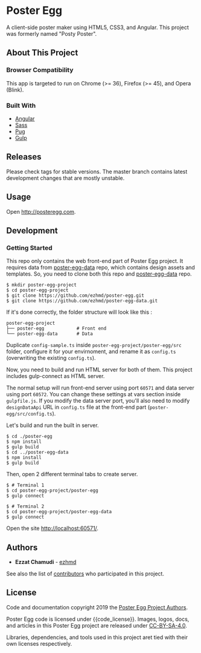 # Poster Egg

A client-side poster maker using HTML5, CSS3, and Angular. This project was formerly named "Posty Poster".

## About This Project

### Browser Compatibility

This app is targeted to run on Chrome (>= 36), Firefox (>= 45), and Opera (Blink).

### Built With

* [Angular](https://angular.io)
* [Sass](https://sass-lang.com)
* [Pug](https://pugjs.org)
* [Gulp](https://gulpjs.com)

## Releases

Please check tags for stable versions. The master branch contains latest development changes that are mostly unstable.

## Usage

Open http://posteregg.com.

## Development

### Getting Started

This repo only contains the web front-end part of Poster Egg project. It requires data from [poster-egg-data](https://github.com/ezhmd/poster-egg-data) repo, which contains design assets and templates. So, you need to clone both this repo and [poster-egg-data](https://github.com/ezhmd/poster-egg-data) repo.

```
$ mkdir poster-egg-project
$ cd poster-egg-project
$ git clone https://github.com/ezhmd/poster-egg.git
$ git clone https://github.com/ezhmd/poster-egg-data.git
```

If it's done correctly, the folder structure will look like this :

```
poster-egg-project
├── poster-egg            # Front end
└── poster-egg-data       # Data
```

Duplicate `config-sample.ts` inside `poster-egg-project/poster-egg/src` folder, configure it for your envirnoment, and rename it as `config.ts` (overwriting the existing `config.ts`).

Now, you need to build and run HTML server for both of them. This project includes gulp-connect as HTML server. 

The normal setup will run front-end server using port `60571` and data server using port `60572`. You can change these settings at vars section inside `gulpfile.js`. If you modify the data server port, you'll also need to modify `designDataApi` URL in `config.ts` file at the front-end part (`poster-egg/src/config.ts`).

Let's build and run the built in server.

```
$ cd ./poster-egg 
$ npm install
$ gulp build
$ cd ../poster-egg-data
$ npm install
$ gulp build
```

Then, open 2 different terminal tabs to create server. 

```
$ # Terminal 1
$ cd poster-egg-project/poster-egg
$ gulp connect
```
```
$ # Terminal 2
$ cd poster-egg-project/poster-egg-data
$ gulp connect
```

Open the site [http://localhost:60571/](http://localhost:60571/).

## Authors

* **Ezzat Chamudi** - [ezhmd](https://github.com/ezhmd)

See also the list of [contributors](https://github.com/ezhmd/poster-egg/graphs/contributors) who participated in this project.

## License

Code and documentation copyright 2019 the [Poster Egg Project Authors](https://github.com/ezhmd/poster-egg/graphs/contributors). 

Poster Egg code is licensed under {{code_license}}. Images, logos, docs, and articles in this Poster Egg project are released under [CC-BY-SA-4.0](https://creativecommons.org/licenses/by-sa/4.0/legalcode).

Libraries, dependencies, and tools used in this project aret tied with their own licenses respectively.
